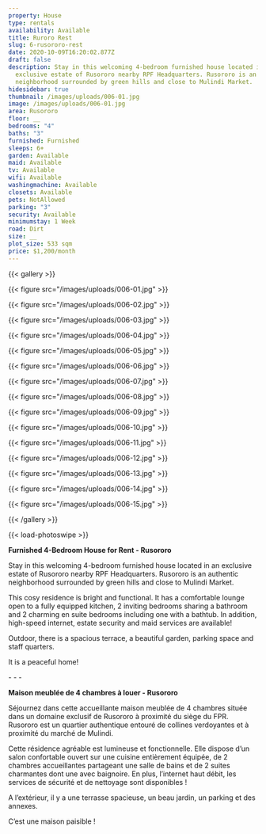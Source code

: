 ```yaml
---
property: House
type: rentals
availability: Available
title: Ruroro Rest
slug: 6-rusororo-rest
date: 2020-10-09T16:20:02.877Z
draft: false
description: Stay in this welcoming 4-bedroom furnished house located in an
  exclusive estate of Rusororo nearby RPF Headquarters. Rusororo is an authentic
  neighborhood surrounded by green hills and close to Mulindi Market.
hidesidebar: true
thumbnail: /images/uploads/006-01.jpg
image: /images/uploads/006-01.jpg
area: Rusororo
floor: __
bedrooms: "4"
baths: "3"
furnished: Furnished
sleeps: 6+
garden: Available
maid: Available
tv: Available
wifi: Available
washingmachine: Available
closets: Available
pets: NotAllowed
parking: "3"
security: Available
minimumstay: 1 Week
road: Dirt
size: __
plot_size: 533 sqm
price: $1,200/month
---
```

{{< gallery >}}

{{< figure src="/images/uploads/006-01.jpg" >}}

{{< figure src="/images/uploads/006-02.jpg" >}}

{{< figure src="/images/uploads/006-03.jpg" >}}

{{< figure src="/images/uploads/006-04.jpg" >}}

{{< figure src="/images/uploads/006-05.jpg" >}}

{{< figure src="/images/uploads/006-06.jpg" >}}

{{< figure src="/images/uploads/006-07.jpg" >}}

{{< figure src="/images/uploads/006-08.jpg" >}}

{{< figure src="/images/uploads/006-09.jpg" >}}

{{< figure src="/images/uploads/006-10.jpg" >}}

{{< figure src="/images/uploads/006-11.jpg" >}}

{{< figure src="/images/uploads/006-12.jpg" >}}

{{< figure src="/images/uploads/006-13.jpg" >}}

{{< figure src="/images/uploads/006-14.jpg" >}}

{{< figure src="/images/uploads/006-15.jpg" >}}

{{< /gallery >}}

{{< load-photoswipe >}}

**Furnished 4-Bedroom House for Rent - Rusororo**

Stay in this welcoming 4-bedroom furnished house located in an exclusive estate of Rusororo nearby RPF Headquarters. Rusororo is an authentic neighborhood surrounded by green hills and close to Mulindi Market.

This cosy residence is bright and functional. It has a comfortable lounge open to a fully equipped kitchen, 2 inviting bedrooms sharing a bathroom and 2 charming en suite bedrooms including one with a bathtub. In addition, high-speed internet, estate security and maid services are available!

Outdoor, there is a spacious terrace, a beautiful garden, parking space and staff quarters.

It is a peaceful home!

\- - -

**Maison meublée de 4 chambres à louer - Rusororo**

Séjournez dans cette accueillante maison meublée de 4 chambres située dans un domaine exclusif de Rusororo à proximité du siège du FPR. Rusororo est un quartier authentique entouré de collines verdoyantes et à proximité du marché de Mulindi.

Cette résidence agréable est lumineuse et fonctionnelle. Elle dispose d’un salon confortable ouvert sur une cuisine entièrement équipée, de 2 chambres accueillantes partageant une salle de bains et de 2 suites charmantes dont une avec baignoire. En plus, l’internet haut débit, les services de sécurité et de nettoyage sont disponibles !

A l’extérieur, il y a une terrasse spacieuse, un beau jardin, un parking et des annexes.

C’est une maison paisible !